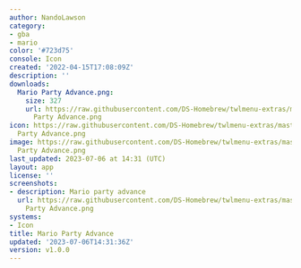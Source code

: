 ```yaml
---
author: NandoLawson
category:
- gba
- mario
color: '#723d75'
console: Icon
created: '2022-04-15T17:08:09Z'
description: ''
downloads:
  Mario Party Advance.png:
    size: 327
    url: https://raw.githubusercontent.com/DS-Homebrew/twlmenu-extras/master/_nds/TWiLightMenu/icons/Mario
      Party Advance.png
icon: https://raw.githubusercontent.com/DS-Homebrew/twlmenu-extras/master/_nds/TWiLightMenu/icons/Mario
  Party Advance.png
image: https://raw.githubusercontent.com/DS-Homebrew/twlmenu-extras/master/_nds/TWiLightMenu/icons/Mario
  Party Advance.png
last_updated: 2023-07-06 at 14:31 (UTC)
layout: app
license: ''
screenshots:
- description: Mario party advance
  url: https://raw.githubusercontent.com/DS-Homebrew/twlmenu-extras/master/_nds/TWiLightMenu/icons/Mario
    Party Advance.png
systems:
- Icon
title: Mario Party Advance
updated: '2023-07-06T14:31:36Z'
version: v1.0.0
---
```

